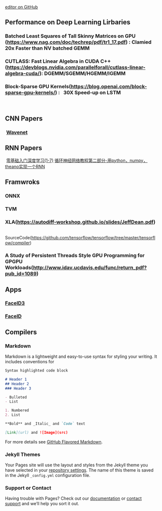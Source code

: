 [editor on GitHub](https://github.com/fsword73/jianyang.github.io/edit/master/index.md)

## Performance on Deep Learning Lirbaries 
### Batched Least Squares of Tall Skinny Matrices on GPU (https://www.nag.com/doc/techrep/pdf/tr1_17.pdf) : Clamied 20x Faster than NV batched GEMM
### CUTLASS: Fast Linear Algebra in CUDA C++(https://devblogs.nvidia.com/parallelforall/cutlass-linear-algebra-cuda/): DGEMM/SGEMM/HGEMM/IGEMM
### Block-Sparse GPU Kernels(https://blog.openai.com/block-sparse-gpu-kernels/) :   30X Speed-up on LSTM 
  
  

## CNN Papers 
###  [Wavenet](https://arxiv.org/pdf/1609.03499.pdf) 
## RNN Papers
  [零基础入门深度学习(1-7)](https://www.zybuluo.com/hanbingtao/note/433855)
  [循环神经网络教程第二部分-用python，numpy，theano实现一个RNN](https://zhuanlan.zhihu.com/p/22289383)
## Framwroks
### ONNX
### TVM
### XLA(https://autodiff-workshop.github.io/slides/JeffDean.pdf)
     SourceCode(https://github.com/tensorflow/tensorflow/tree/master/tensorflow/compiler)
### A Study of Persistent Threads Style GPU Programming for GPGPU Workloads(http://www.idav.ucdavis.edu/func/return_pdf?pub_id=1089)

## Apps
### [FaceID3](https://arxiv.org/abs/1502.00873)
### [FaceID](http://mmlab.ie.cuhk.edu.hk/pdf/YiSun_CVPR14.pdf)
## Compilers 



### Markdown
Markdown is a lightweight and easy-to-use syntax for styling your writing. It includes conventions for
```markdown
Syntax highlighted code block

# Header 1
## Header 2
### Header 3

- Bulleted
- List

1. Numbered
2. List

**Bold** and _Italic_ and `Code` text

[Link](url) and ![Image](src)
```

For more details see [GitHub Flavored Markdown](https://guides.github.com/features/mastering-markdown/).

### Jekyll Themes

Your Pages site will use the layout and styles from the Jekyll theme you have selected in your [repository settings](https://github.com/fsword73/jianyang.github.io/settings). The name of this theme is saved in the Jekyll `_config.yml` configuration file.

### Support or Contact

Having trouble with Pages? Check out our [documentation](https://help.github.com/categories/github-pages-basics/) or [contact support](https://github.com/contact) and we’ll help you sort it out.
